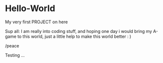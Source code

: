 # Hello-World
My very first PROJECT on here

Sup all:
I am really into coding stuff, 
and hoping one day i would bring my A-game to this world, 
just a little help to make this world better : )

/peace

Testing ...
